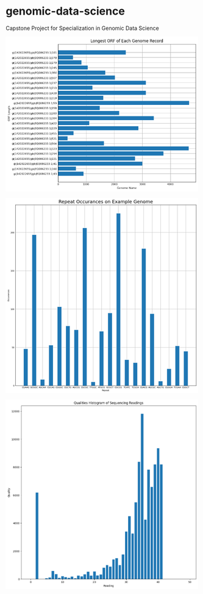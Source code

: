 # genomic-data-science
Capstone Project for Specialization in Genomic Data Science

![image](https://github.com/nnttluna/genomic-data-science/blob/39fd145cb018e42ef731c52f400d5241528813c2/local%20ORF.png)

![image](https://github.com/nnttluna/genomic-data-science/blob/39fd145cb018e42ef731c52f400d5241528813c2/repeats%20compares.png)

![image](https://github.com/nnttluna/genomic-data-science/blob/39fd145cb018e42ef731c52f400d5241528813c2/qual.png)
